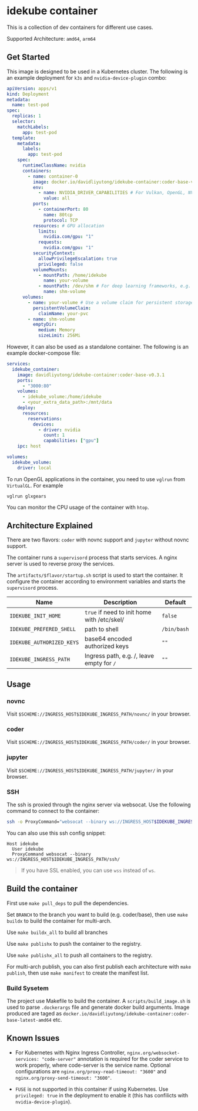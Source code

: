 # idekube container

This is a collection of dev containers for different use cases.

Supported Architecture: `amd64`, `arm64`

## Get Started

This image is designed to be used in a Kubernetes cluster. The following is an example deployment for `k3s` and `nvidia-device-plugin` combo:

```yaml
apiVersion: apps/v1
kind: Deployment
metadata:
  name: test-pod
spec:
  replicas: 1
  selector:
    matchLabels:
      app: test-pod
  template:
    metadata:
      labels:
        app: test-pod
    spec:
      runtimeClassName: nvidia
      containers:
        - name: container-0
          image: docker.io/davidliyutong/idekube-container:coder-base-v0.3.1
          env:
            - name: NVIDIA_DRIVER_CAPABILITIES # For Vulkan, OpenGL, NVEncode, etc, avoid manually mapping libs.
              value: all
          ports:
            - containerPort: 80
              name: 80tcp
              protocol: TCP
          resources: # GPU allocation
            limits:
              nvidia.com/gpu: "1"
            requests:
              nvidia.com/gpu: "1"
          securityContext:
            allowPrivilegeEscalation: true
            privileged: false
          volumeMounts:
            - mountPath: /home/idekube
              name: your-volume
            - mountPath: /dev/shm # For deep learning frameworks, e.g. PyTorch
              name: shm-volume
      volumes:
        - name: your-volume # Use a volume claim for persistent storage
          persistentVolumeClaim:
            claimName: your-pvc
        - name: shm-volume
          emptyDir:
            medium: Memory
            sizeLimit: 256Mi
```

However, it can also be used as a standalone container. The following is an example docker-compose file:

```yaml
services:
  idekube_container:
    image: davidliyutong/idekube-container:coder-base-v0.3.1
    ports:
      - "3000:80"
    volumes:
      - idekube_volume:/home/idekube
      - <your_extra_data_path>:/mnt/data
    deploy:
      resources:
        reservations:
          devices:
            - driver: nvidia
              count: 1
              capabilities: ["gpu"]
    ipc: host

volumes:
  idekube_volume:
    driver: local
```

To run OpenGL applications in the container, you need to use `vglrun` from `VirtualGL`. For example

```shell
vglrun glxgears
```

You can monitor the CPU usage of the container with `htop`.

## Architecture Explained

There are two flavors: `coder` with novnc support and `jupyter` without novnc support.

The container runs a `supervisord` process that starts services. A nginx server is used to reverse proxy the services.

The `artifacts/$flavor/startup.sh` script is used to start the container. It configure the container according to environment variables and starts the `supervisord` process.

| Name                      | Description                                                      | Default     |
| ------------------------- | ---------------------------------------------------------------- | ----------- |
| `IDEKUBE_INIT_HOME`       | `true` if need to init home with /etc/skel/                      | `false`     |
| `IDEKUBE_PREFERED_SHELL`  | path to shell                                                    | `/bin/bash` |
| `IDEKUBE_AUTHORIZED_KEYS` | base64 encoded authorized keys                                   | `""`        |
| `IDEKUBE_INGRESS_PATH`    | Ingress path, e.g. <uuid>/, leave empty for `/`                  | `""`        |

## Usage

### novnc

Visit `$SCHEME://INGRESS_HOST$IDEKUBE_INGRESS_PATH/novnc/` in your browser.

### coder

Visit `$SCHEME://INGRESS_HOST$IDEKUBE_INGRESS_PATH/coder/` in your browser.

### jupyter

Visit `$SCHEME://INGRESS_HOST$IDEKUBE_INGRESS_PATH/jupyter/` in your browser.

### SSH

The ssh is proxied through the nginx server via websocat. Use the following command to connect to the container:

```bash
ssh -o ProxyCommand="websocat --binary ws://INGRESS_HOST$IDEKUBE_INGRESS_PATH/ssh/" idekube@idekube
```

You can also use this ssh config snippet:

```ssh-config
Host idekube
  User idekube
  ProxyCommand websocat --binary ws://INGRESS_HOST$IDEKUBE_INGRESS_PATH/ssh/
```

> If you have SSL enabled, you can use `wss` instead of `ws`.

## Build the container

First use `make pull_deps` to pull the dependencies.

Set `BRANCH` to the branch you want to build (e.g. coder/base), then use `make buildx` to build the container for multi-arch.

Use `make buildx_all` to build all branches

Use `make publishx` to push the container to the registry.

Use `make publishx_all` to push all containers to the registry.

For multi-arch publish, you can also first publish each architecture with `make publish`, then use `make manifest` to create the manifest list.

### Build Sysetem

The project use Makefile to build the container. A `scripts/build_image.sh` is used to parse `.dockerargs` file and generate docker build arguments. Image produced are taged as `docker.io/davidliyutong/idekube-container:coder-base-latest-amd64` etc.

## Known Issues

- For Kubernetes with Nginx Ingress Controller, `nginx.org/websocket-services: "code-server"` annotation is required for the coder service to work properly, where code-server is the service name. Optional configurations are `nginx.org/proxy-read-timeout: "3600"` and `nginx.org/proxy-send-timeout: "3600"`.

- `FUSE` is not supported in this container if using Kubernetes. Use `privileged: true` in the deployment to enable it (this has confilicts with `nvidia-device-plugin`).
